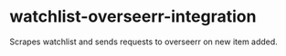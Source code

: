 # watchlist-overseerr-integration
Scrapes  watchlist and sends requests to overseerr on new item added. 
